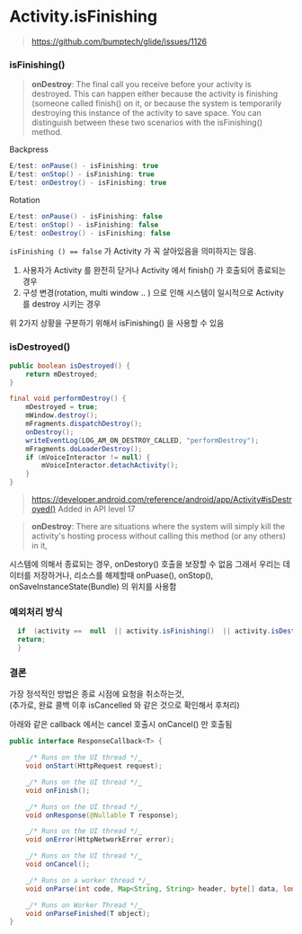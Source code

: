 
# Activity.isFinishing

> https://github.com/bumptech/glide/issues/1126  

### isFinishing()
  
> **onDestroy**: The final call you receive before your activity is destroyed. This can happen either because the activity is finishing (someone called finish() on it, or because the system is temporarily destroying this instance of the activity to save space. You can distinguish between these two scenarios with the isFinishing() method.
  
Backpress
```java
E/test: onPause() - isFinishing: true
E/test: onStop() - isFinishing: true
E/test: onDestroy() - isFinishing: true
```
  
Rotation
```java
E/test: onPause() - isFinishing: false
E/test: onStop() - isFinishing: false
E/test: onDestroy() - isFinishing: false
```
  
`isFinishing () == false` 가 Activity 가 꼭 살아있음을 의미하지는 않음.  
1.  사용자가  Activity 를  완전히  닫거나  Activity 에서 finish() 가  호출되어 종료되는  경우  
2.  구성  변경(rotation, multi window .. ) 으로  인해  시스템이  일시적으로  Activity 를  destroy 시키는  경우  
  
위 2가지 상황을 구분하기 위해서  isFinishing() 을 사용할 수 있음



### isDestroyed()
```java
public boolean isDestroyed() {  
    return mDestroyed;  
}
```

```java
final void performDestroy() {  
    mDestroyed = true;  
    mWindow.destroy();  
    mFragments.dispatchDestroy();  
    onDestroy();  
    writeEventLog(LOG_AM_ON_DESTROY_CALLED, "performDestroy");  
    mFragments.doLoaderDestroy();  
    if (mVoiceInteractor != null) {  
        mVoiceInteractor.detachActivity();  
    }  
}
```

> https://developer.android.com/reference/android/app/Activity#isDestroyed()
> Added in API level 17

> **onDestroy**: There are situations where the system will simply kill the activity's hosting process without calling this method (or any others) in it,

시스템에 의해서 종료되는 경우, onDestory() 호출을 보장할 수 없음
그래서 우리는 데이터를 저장하거나, 리소스를 해제할때
onPuase(), onStop(), onSaveInstanceState(Bundle) 의 위치를 사용함

### 예외처리 방식  
```java
  if  (activity ==  null  || activity.isFinishing()  || activity.isDestroyed())  {  
  return;  
  }
```
  
### 결론  
가장 정석적인 방법은 종료 시점에 요청을 취소하는것,   
(추가로, 완료 콜백 이후 isCancelled 와 같은 것으로 확인해서 후처리)  

아래와 같은 callback 에서는 cancel 호출시 onCancel() 만 호출됨
```java
public interface ResponseCallback<T> {

	_/* Runs on the UI thread */_
	void onStart(HttpRequest request);

	_/* Runs on the UI thread */_
	void onFinish();

	_/* Runs on the UI thread */_
	void onResponse(@Nullable T response);

	_/* Runs on the UI thread */_
	void onError(HttpNetworkError error);

	_/* Runs on the UI thread */_
	void onCancel();

	_/* Runs on a worker thread */_
	void onParse(int code, Map<String, String> header, byte[] data, long networkTime, HttpRequestVO httpRequestVO);

	_/* Runs on Worker Thread */_
	void onParseFinished(T object);
}
```
<!--stackedit_data:
eyJoaXN0b3J5IjpbMTI3Njk3MTI0NywxMjYwNjAwNzU5LDE4OT
E4MTAyNjEsMTEyMDc0MTIwNywyOTA5OTg4MDYsMTQ1MTEwMjYz
MywxMDIzMjQ4MTE4LDE3OTQ5NTEyOTEsLTEzNTM0NTk0MSwtNj
IyNjYyMTgwLDYxODY3OTIsLTQzNDQwMzA1NV19
-->